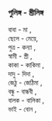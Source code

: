 ### পুলিঙ্গ - স্ত্রীলিঙ্গ 

বাবা  - মা ,  
ছেলে - মেয়ে,   
পুত্র  - কন্যা ,   
স্বামী - স্ত্রী ,   
কাকা - কাকিমা ,   
দাদু  - দিদা ,   
জেঠু  - জেঠিমা ,   
বন্ধু - বান্ধবী ,   
বালক - বালিকা ,   
ভাই - বোন ,  
